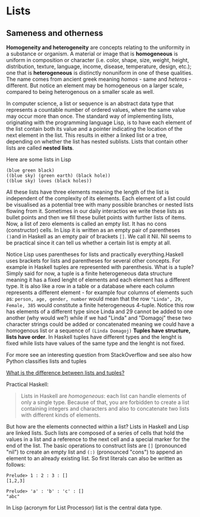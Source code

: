 # Lists

## Sameness and otherness

**Homogeneity and heterogeneity** are concepts relating to the uniformity in a substance or organism. A material or image that is **homogeneous** is uniform in composition or character (i.e. color, shape, size, weight, height, distribution, texture, language, income, disease, temperature, design, etc.); one that is **heterogeneous** is distinctly nonuniform in one of these qualities. The name comes from ancient greek meaning *homos* - same and *heteros* - different.
But notice an element may be homogeneous on a larger scale, compared to being heterogenous on a smaller scale as well. 

In computer science, a list or sequence is an abstract data type that represents a countable number of ordered values, where the same value may occur more than once. The standard way of implementing lists, originating with the programming language Lisp, is to have each element of the list contain both its value and a pointer indicating the location of the next element in the list. This results in either a linked list or a tree, depending on whether the list has nested sublists. Lists that contain other lists are called **nested lists**.

Here are some lists in Lisp
```
(blue green black)
((blue sky) (green earth) (black hole))
((blue sky) loves (black holes))
```
All these lists have three elements meaning the length of the list is independent of the complexity of its elements. Each element of a list could be visualised as a potential tree with many possible branches or nested lists flowing from it. Sometimes in our daily interactios we write these lists as bullet points and then we fill these bullet points with further lists of items. Now, a list of zero elements is called an empty list. It has no cons (constructor) cells. In Lisp it is written as an empty pair of parentheses `()`and in Haskell as an empty pair of brackets `[]`. We call it Nil. Nil seems to be practical since it can tell us whether a certain list is empty at all. 

Notice Lisp uses parentheses for lists and practically everything.Haskell uses brackets for lists and parentheses for several other concepts. For example in Haskell tuples are represented with parenthesis. What is a tuple? Simply said for now, a tuple is a finite heterogeneous data structure meaning it has a fixed lenght of elements and each element has a different type. It is also like a row in a table or a database where each column represents a different element - for example four columns of elements such as: `person, age, gender, number` would mean that the row `"Linda", 29, Female, 385` would constitute a finite heterogeneous 4-tuple. Notice this row has elements of a different type since Linda and 29 cannot be added to one another (why would we?) while if we had "Linda" and "Domagoj" these two character strings could be added or concatenated meaning we could have a homogenous list or a sequence of `(Linda Domagoj)` **Tuples have structure, lists have order**. In Haskell tuples have different types and the lenght is fixed while lists have values of the same type and the lenght is not fixed.

For more see an interesting question from StackOverflow and see also how Python classifies lists and tuples

[What is the difference between lists and tuples?](https://stackoverflow.com/questions/626759/whats-the-difference-between-lists-and-tuples)


Practical Haskell:

> Lists in Haskell are *homogeneous*: each list can handle elements of only a single type. Because of that, you are forbidden to create a list containing integers and characters and also to concatenate two lists with different kinds of elements.

But how are the elements connected within a list?
Lists in Haskell and Lisp are linked lists. Such lists are composed of a series of cells that hold the values in a list and a reference to the next cell and a special marker for the end of the list. The basic operations to construct lists are `[]` (pronounced "nil") to create an empty list and `(:)` (pronounced "cons") to append an element to an already existing list. So first literals can also be written as follows:

``` 
Prelude> 1 : 2 : 3 : []
[1,2,3]

Prelude> 'a' : 'b' : 'c' : []
"abc"
```
In Lisp (acronym for List Processor) list is the central data type. 
